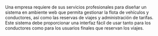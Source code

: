 Una empresa requiere de sus servicios profesionales para diseñar un sistema en
ambiente web que permita gestionar la flota de vehículos y conductores, así como las
reservas de viajes y administración de tarifas. Este sistema debe proporcionar una
interfaz fácil de usar tanto para los conductores como para los usuarios finales que
reservan los viajes.
